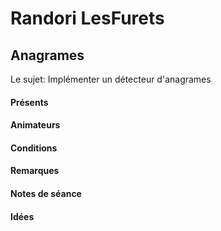 Randori LesFurets
===

Anagrames
---

Le sujet: Implémenter un détecteur d'anagrames

#### Présents

#### Animateurs

#### Conditions

#### Remarques

#### Notes de séance

#### Idées
